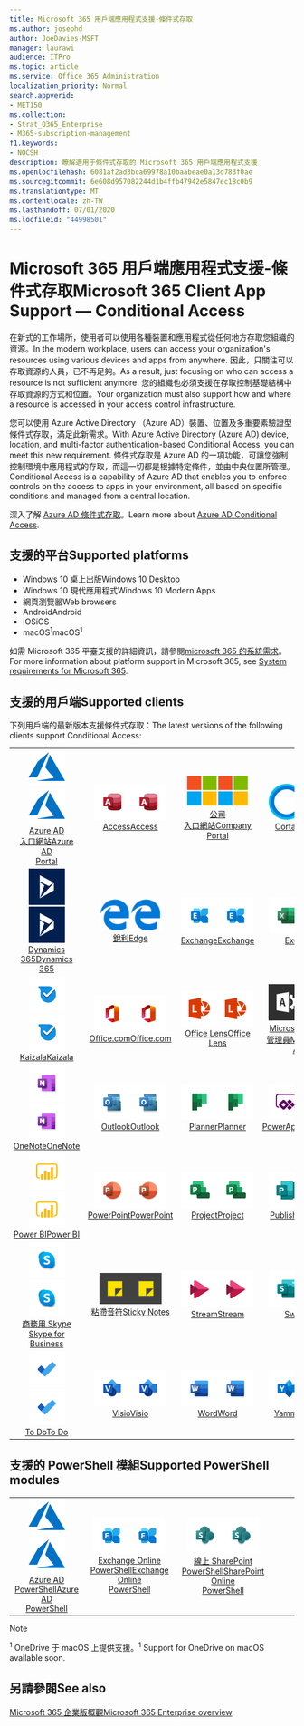 ```yaml
---
title: Microsoft 365 用戶端應用程式支援-條件式存取
ms.author: josephd
author: JoeDavies-MSFT
manager: laurawi
audience: ITPro
ms.topic: article
ms.service: Office 365 Administration
localization_priority: Normal
search.appverid:
- MET150
ms.collection:
- Strat_O365_Enterprise
- M365-subscription-management
f1.keywords:
- NOCSH
description: 瞭解適用于條件式存取的 Microsoft 365 用戶端應用程式支援
ms.openlocfilehash: 6081af2ad3bca69978a10baabeae0a13d783f0ae
ms.sourcegitcommit: 6e608d957082244d1b4ffb47942e5847ec18c0b9
ms.translationtype: MT
ms.contentlocale: zh-TW
ms.lasthandoff: 07/01/2020
ms.locfileid: "44998501"
---
```

# <a name="microsoft-365-client-app-support--conditional-access"></a><span data-ttu-id="be987-103">Microsoft 365 用戶端應用程式支援-條件式存取</span><span class="sxs-lookup"><span data-stu-id="be987-103">Microsoft 365 Client App Support — Conditional Access</span></span>

<span data-ttu-id="be987-104">在新式的工作場所，使用者可以使用各種裝置和應用程式從任何地方存取您組織的資源。</span><span class="sxs-lookup"><span data-stu-id="be987-104">In the modern workplace, users can access your organization's resources using various devices and apps from anywhere.</span></span> <span data-ttu-id="be987-105">因此，只關注可以存取資源的人員，已不再足夠。</span><span class="sxs-lookup"><span data-stu-id="be987-105">As a result, just focusing on who can access a resource is not sufficient anymore.</span></span> <span data-ttu-id="be987-106">您的組織也必須支援在存取控制基礎結構中存取資源的方式和位置。</span><span class="sxs-lookup"><span data-stu-id="be987-106">Your organization must also support how and where a resource is accessed in your access control infrastructure.</span></span>

<span data-ttu-id="be987-107">您可以使用 Azure Active Directory （Azure AD）裝置、位置及多重要素驗證型條件式存取，滿足此新需求。</span><span class="sxs-lookup"><span data-stu-id="be987-107">With Azure Active Directory (Azure AD) device, location, and multi-factor authentication-based Conditional Access, you can meet this new requirement.</span></span> <span data-ttu-id="be987-108">條件式存取是 Azure AD 的一項功能，可讓您強制控制環境中應用程式的存取，而這一切都是根據特定條件，並由中央位置所管理。</span><span class="sxs-lookup"><span data-stu-id="be987-108">Conditional Access is a capability of Azure AD that enables you to enforce controls on the access to apps in your environment, all based on specific conditions and managed from a central location.</span></span>

<span data-ttu-id="be987-109">深入了解 [Azure AD 條件式存取](https://docs.microsoft.com/azure/active-directory/conditional-access/)。</span><span class="sxs-lookup"><span data-stu-id="be987-109">Learn more about [Azure AD Conditional Access](https://docs.microsoft.com/azure/active-directory/conditional-access/).</span></span>

## <a name="supported-platforms"></a><span data-ttu-id="be987-110">支援的平台</span><span class="sxs-lookup"><span data-stu-id="be987-110">Supported platforms</span></span>

 - <span data-ttu-id="be987-111">Windows 10 桌上出版</span><span class="sxs-lookup"><span data-stu-id="be987-111">Windows 10 Desktop</span></span>
 - <span data-ttu-id="be987-112">Windows 10 現代應用程式</span><span class="sxs-lookup"><span data-stu-id="be987-112">Windows 10 Modern Apps</span></span>
 - <span data-ttu-id="be987-113">網頁瀏覽器</span><span class="sxs-lookup"><span data-stu-id="be987-113">Web browsers</span></span>
 - <span data-ttu-id="be987-114">Android</span><span class="sxs-lookup"><span data-stu-id="be987-114">Android</span></span>
 - <span data-ttu-id="be987-115">iOS</span><span class="sxs-lookup"><span data-stu-id="be987-115">iOS</span></span>
 - <span data-ttu-id="be987-116">macOS<sup>1</sup></span><span class="sxs-lookup"><span data-stu-id="be987-116">macOS<sup>1</sup></span></span>

<span data-ttu-id="be987-117">如需 Microsoft 365 平臺支援的詳細資訊，請參閱[microsoft 365 的系統需求](https://products.office.com/office-system-requirements)。</span><span class="sxs-lookup"><span data-stu-id="be987-117">For more information about platform support in Microsoft 365, see [System requirements for Microsoft 365](https://products.office.com/office-system-requirements).</span></span>

## <a name="supported-clients"></a><span data-ttu-id="be987-118">支援的用戶端</span><span class="sxs-lookup"><span data-stu-id="be987-118">Supported clients</span></span>

<span data-ttu-id="be987-119">下列用戶端的最新版本支援條件式存取：</span><span class="sxs-lookup"><span data-stu-id="be987-119">The latest versions of the following clients support Conditional Access:</span></span>

| | | | | | |
|:---:|:---:|:---:|:---:|:---:|:---:|
| <span data-ttu-id="be987-120">![Azure 圖示](media/o365-azure-64x64.png)</span><span class="sxs-lookup"><span data-stu-id="be987-120">![Azure icon](media/o365-azure-64x64.png)</span></span> <br> [<span data-ttu-id="be987-121">Azure AD <br> 入口網站</span><span class="sxs-lookup"><span data-stu-id="be987-121">Azure AD <br> Portal </span></span>](https://azure.microsoft.com/features/azure-portal/) | <span data-ttu-id="be987-122">![Access 圖示](media/o365-access-64x64.png)</span><span class="sxs-lookup"><span data-stu-id="be987-122">![Access icon](media/o365-access-64x64.png)</span></span> <br> [<span data-ttu-id="be987-123">Access</span><span class="sxs-lookup"><span data-stu-id="be987-123">Access</span></span>](https://products.office.com/access) | <span data-ttu-id="be987-124">![公司入口網站圖示](media/o365-microsoft-64x64.png)</span><span class="sxs-lookup"><span data-stu-id="be987-124">![Company portal icon](media/o365-microsoft-64x64.png)</span></span> <br> [<span data-ttu-id="be987-125">公司 <br> 入口網站</span><span class="sxs-lookup"><span data-stu-id="be987-125">Company <br> Portal </span></span>](https://docs.microsoft.com/intune-user-help/sign-in-to-the-company-portal)  | <span data-ttu-id="be987-126">![Cortana 圖示](media/o365-cortana-64x64.png)</span><span class="sxs-lookup"><span data-stu-id="be987-126">![Cortana icon](media/o365-cortana-64x64.png)</span></span> <br> [<span data-ttu-id="be987-127">Cortana</span><span class="sxs-lookup"><span data-stu-id="be987-127">Cortana</span></span>](https://www.microsoft.com/cortana) | <span data-ttu-id="be987-128">![Delve 圖示](media/o365-delve-64x64.png)</span><span class="sxs-lookup"><span data-stu-id="be987-128">![Delve icon](media/o365-delve-64x64.png)</span></span> <br> [<span data-ttu-id="be987-129">Delve</span><span class="sxs-lookup"><span data-stu-id="be987-129">Delve</span></span>](https://products.office.com/business/intelligent-search) 
| <span data-ttu-id="be987-130">![Dynamics 365 圖示](media/o365-dynamics365-64x64.png)</span><span class="sxs-lookup"><span data-stu-id="be987-130">![Dynamics 365 icon](media/o365-dynamics365-64x64.png)</span></span> <br> [<span data-ttu-id="be987-131">Dynamics 365</span><span class="sxs-lookup"><span data-stu-id="be987-131">Dynamics 365</span></span>](https://dynamics.microsoft.com) | <span data-ttu-id="be987-132">![Edge 圖示](media/o365-edge-64x64.png)</span><span class="sxs-lookup"><span data-stu-id="be987-132">![Edge icon](media/o365-edge-64x64.png)</span></span> <br> [<span data-ttu-id="be987-133">銳利</span><span class="sxs-lookup"><span data-stu-id="be987-133">Edge</span></span>](https://www.microsoft.com/windows/microsoft-edge) | <span data-ttu-id="be987-134">![Exchange 圖示](media/o365-exchange-64x64.png)</span><span class="sxs-lookup"><span data-stu-id="be987-134">![Exchange icon](media/o365-exchange-64x64.png)</span></span> <br> [<span data-ttu-id="be987-135">Exchange</span><span class="sxs-lookup"><span data-stu-id="be987-135">Exchange</span></span>](https://products.office.com/exchange/exchange-online) | <span data-ttu-id="be987-136">![Excel 圖示](media/o365-excel-64x64.png)</span><span class="sxs-lookup"><span data-stu-id="be987-136">![Excel icon](media/o365-excel-64x64.png)</span></span> <br> [<span data-ttu-id="be987-137">Excel</span><span class="sxs-lookup"><span data-stu-id="be987-137">Excel</span></span>](https://products.office.com/excel) | <span data-ttu-id="be987-138">![表單圖示](media/o365-forms-64x64.png)</span><span class="sxs-lookup"><span data-stu-id="be987-138">![Forms icon](media/o365-forms-64x64.png)</span></span> <br> [<span data-ttu-id="be987-139">表單</span><span class="sxs-lookup"><span data-stu-id="be987-139">Forms</span></span>](https://flow.microsoft.com/connectors/shared_microsoftforms/microsoft-forms/) 
| <span data-ttu-id="be987-140">![Kaizala 圖示](media/o365-kaizala-64x64.png)</span><span class="sxs-lookup"><span data-stu-id="be987-140">![Kaizala icon](media/o365-kaizala-64x64.png)</span></span> <br> [<span data-ttu-id="be987-141">Kaizala</span><span class="sxs-lookup"><span data-stu-id="be987-141">Kaizala</span></span>](https://products.office.com/en/business/microsoft-kaizala) | <span data-ttu-id="be987-142">![Office.com 圖示](media/o365-office-64x64.png)</span><span class="sxs-lookup"><span data-stu-id="be987-142">![Office.com icon](media/o365-office-64x64.png)</span></span> <br> [<span data-ttu-id="be987-143">Office.com</span><span class="sxs-lookup"><span data-stu-id="be987-143">Office.com</span></span>](https://www.office.com/) | <span data-ttu-id="be987-144">![鏡頭圖示](media/o365-lens-64x64.png)</span><span class="sxs-lookup"><span data-stu-id="be987-144">![Lens icon](media/o365-lens-64x64.png)</span></span> <br> [<span data-ttu-id="be987-145">Office Lens</span><span class="sxs-lookup"><span data-stu-id="be987-145">Office Lens</span></span>](https://www.microsoft.com/p/office-lens/9wzdncrfj3t8?activetab=pivot%3Aoverviewtab) | <span data-ttu-id="be987-146">![Office 365 系統管理員圖示](media/o365-o365admin-64x64.png)</span><span class="sxs-lookup"><span data-stu-id="be987-146">![Office 365 Admin icon](media/o365-o365admin-64x64.png)</span></span> <br> [<span data-ttu-id="be987-147">Microsoft 365 系統 <br> 管理員</span><span class="sxs-lookup"><span data-stu-id="be987-147">Microsoft 365 <br> Admin</span></span>](https://products.office.com/business/manage-office-365-admin-app) | <span data-ttu-id="be987-148">![商務用 OneDrive 圖示](media/o365-OneDrive-64x64.png)</span><span class="sxs-lookup"><span data-stu-id="be987-148">![OneDrive for Business icon](media/o365-OneDrive-64x64.png)</span></span> <br> [<span data-ttu-id="be987-149">OneDrive<sup>1</sup></span><span class="sxs-lookup"><span data-stu-id="be987-149">OneDrive<sup>1</sup></span></span>](https://products.office.com/onedrive-for-business/online-cloud-storage) 
| <span data-ttu-id="be987-150">![OneNote 圖示](media/o365-OneNote-64x64.png)</span><span class="sxs-lookup"><span data-stu-id="be987-150">![OneNote icon](media/o365-OneNote-64x64.png)</span></span> <br> [<span data-ttu-id="be987-151">OneNote</span><span class="sxs-lookup"><span data-stu-id="be987-151">OneNote</span></span>](https://products.office.com/onenote) | <span data-ttu-id="be987-152">![Outlook 圖示](media/o365-outlook-64x64.png)</span><span class="sxs-lookup"><span data-stu-id="be987-152">![Outlook icon](media/o365-outlook-64x64.png)</span></span> <br> [<span data-ttu-id="be987-153">Outlook</span><span class="sxs-lookup"><span data-stu-id="be987-153">Outlook</span></span>](https://products.office.com/outlook) | <span data-ttu-id="be987-154">![Planner 圖示](media/o365-planner-64x64.png)</span><span class="sxs-lookup"><span data-stu-id="be987-154">![Planner icon](media/o365-planner-64x64.png)</span></span> <br> [<span data-ttu-id="be987-155">Planner</span><span class="sxs-lookup"><span data-stu-id="be987-155">Planner</span></span>](https://products.office.com/business/task-management-software) | <span data-ttu-id="be987-156">![PowerApps 圖示](media/o365-powerapps-64x64.png)</span><span class="sxs-lookup"><span data-stu-id="be987-156">![PowerApps icon](media/o365-powerapps-64x64.png)</span></span> <br> [<span data-ttu-id="be987-157">PowerApps</span><span class="sxs-lookup"><span data-stu-id="be987-157">PowerApps</span></span>](https://powerapps.microsoft.com) | <span data-ttu-id="be987-158">![電源自動圖示](media/o365-flow-64x64.png)</span><span class="sxs-lookup"><span data-stu-id="be987-158">![Power Automate icon](media/o365-flow-64x64.png)</span></span> <br> [<span data-ttu-id="be987-159"><br>自動功耗</span><span class="sxs-lookup"><span data-stu-id="be987-159">Power <br> Automate</span></span>](https://flow.microsoft.com)
| <span data-ttu-id="be987-160">![PowerBI 圖示](media/o365-powerbi-64x64.png)</span><span class="sxs-lookup"><span data-stu-id="be987-160">![PowerBI icon](media/o365-powerbi-64x64.png)</span></span> <br> [<span data-ttu-id="be987-161">Power BI</span><span class="sxs-lookup"><span data-stu-id="be987-161">Power BI</span></span>](https://powerbi.microsoft.com) | <span data-ttu-id="be987-162">![PowerPoint 圖示](media/o365-powerpoint-64x64.png)</span><span class="sxs-lookup"><span data-stu-id="be987-162">![PowerPoint icon](media/o365-powerpoint-64x64.png)</span></span> <br> [<span data-ttu-id="be987-163">PowerPoint</span><span class="sxs-lookup"><span data-stu-id="be987-163">PowerPoint</span></span>](https://products.office.com/powerpoint) | <span data-ttu-id="be987-164">![Project 圖示](media/o365-project-64x64.png)</span><span class="sxs-lookup"><span data-stu-id="be987-164">![Project icon](media/o365-project-64x64.png)</span></span> <br> [<span data-ttu-id="be987-165">Project</span><span class="sxs-lookup"><span data-stu-id="be987-165">Project</span></span>](https://products.office.com/project) | <span data-ttu-id="be987-166">![Publisher 圖示](media/o365-publisher-64x64.png)</span><span class="sxs-lookup"><span data-stu-id="be987-166">![Publisher icon](media/o365-publisher-64x64.png)</span></span> <br> [<span data-ttu-id="be987-167">Publisher</span><span class="sxs-lookup"><span data-stu-id="be987-167">Publisher</span></span>](https://products.office.com/publisher) | <span data-ttu-id="be987-168">![SharePoint 圖示](media/o365-sharepoint-64x64.png)</span><span class="sxs-lookup"><span data-stu-id="be987-168">![SharePoint icon](media/o365-sharepoint-64x64.png)</span></span> <br> [<span data-ttu-id="be987-169">Sharepoint</span><span class="sxs-lookup"><span data-stu-id="be987-169">Sharepoint</span></span>](https://products.office.com/sharepoint) 
| <span data-ttu-id="be987-170">![商務用 Skype 圖示](media/o365-skypeforbusiness-64x64.png)</span><span class="sxs-lookup"><span data-stu-id="be987-170">![Skype for Business icon](media/o365-skypeforbusiness-64x64.png)</span></span> <br> [<span data-ttu-id="be987-171">商務用 Skype <br></span><span class="sxs-lookup"><span data-stu-id="be987-171">Skype for <br> Business</span></span>](https://www.skype.com/business/) | <span data-ttu-id="be987-172">![粘滯音符圖示](media/o365-stickynotes-64x64.png)</span><span class="sxs-lookup"><span data-stu-id="be987-172">![Sticky Notes icon](media/o365-stickynotes-64x64.png)</span></span> <br> [<span data-ttu-id="be987-173">粘滯音符</span><span class="sxs-lookup"><span data-stu-id="be987-173">Sticky Notes</span></span>](https://www.microsoft.com/p/microsoft-sticky-notes/9nblggh4qghw) | <span data-ttu-id="be987-174">![Stream 圖示](media/o365-stream-64x64.png)</span><span class="sxs-lookup"><span data-stu-id="be987-174">![Stream icon](media/o365-stream-64x64.png)</span></span> <br> [<span data-ttu-id="be987-175">Stream</span><span class="sxs-lookup"><span data-stu-id="be987-175">Stream</span></span>](https://stream.microsoft.com) | <span data-ttu-id="be987-176">![Sway 圖示](media/o365-sway-64x64.png)</span><span class="sxs-lookup"><span data-stu-id="be987-176">![Sway icon](media/o365-sway-64x64.png)</span></span> <br> [<span data-ttu-id="be987-177">Sway</span><span class="sxs-lookup"><span data-stu-id="be987-177">Sway</span></span>](https://sway.com) | <span data-ttu-id="be987-178">![Teams 圖示](media/o365-teams-64x64.png)</span><span class="sxs-lookup"><span data-stu-id="be987-178">![Teams icon](media/o365-teams-64x64.png)</span></span> <br> [<span data-ttu-id="be987-179">Teams</span><span class="sxs-lookup"><span data-stu-id="be987-179">Teams</span></span>](https://products.office.com/microsoft-teams/group-chat-software) 
| <span data-ttu-id="be987-180">![待辦事項圖示](media/o365-todo-64x64.png)</span><span class="sxs-lookup"><span data-stu-id="be987-180">![To Do icon](media/o365-todo-64x64.png)</span></span> <br> [<span data-ttu-id="be987-181">To Do</span><span class="sxs-lookup"><span data-stu-id="be987-181">To Do</span></span>](https://todo.microsoft.com) | <span data-ttu-id="be987-182">![Visio 圖示](media/o365-visio-64x64.png)</span><span class="sxs-lookup"><span data-stu-id="be987-182">![Visio icon](media/o365-visio-64x64.png)</span></span> <br> [<span data-ttu-id="be987-183">Visio</span><span class="sxs-lookup"><span data-stu-id="be987-183">Visio</span></span>](https://products.office.com/visio/flowchart-software) | <span data-ttu-id="be987-184">![Word 圖示](media/o365-word-64x64.png)</span><span class="sxs-lookup"><span data-stu-id="be987-184">![Word icon](media/o365-word-64x64.png)</span></span> <br> [<span data-ttu-id="be987-185">Word</span><span class="sxs-lookup"><span data-stu-id="be987-185">Word</span></span>](https://products.office.com/word) | <span data-ttu-id="be987-186">![Yammer 圖示](media/o365-yammer-64x64.png)</span><span class="sxs-lookup"><span data-stu-id="be987-186">![Yammer icon](media/o365-yammer-64x64.png)</span></span> <br> [<span data-ttu-id="be987-187">Yammer</span><span class="sxs-lookup"><span data-stu-id="be987-187">Yammer</span></span>](https://products.office.com/yammer/yammer-overview)

## <a name="supported-powershell-modules"></a><span data-ttu-id="be987-188">支援的 PowerShell 模組</span><span class="sxs-lookup"><span data-stu-id="be987-188">Supported PowerShell modules</span></span>

| | | | | | |
|:---:|:---:|:---:|:---:|:---:|:---:|
| <span data-ttu-id="be987-189">![Azure 圖示](media/o365-azure-64x64.png)</span><span class="sxs-lookup"><span data-stu-id="be987-189">![Azure icon](media/o365-azure-64x64.png)</span></span> <br> [<span data-ttu-id="be987-190">Azure AD <br> PowerShell</span><span class="sxs-lookup"><span data-stu-id="be987-190">Azure AD <br> PowerShell</span></span>](https://docs.microsoft.com/powershell/azure/active-directory/overview?view=azureadps-2.0) | <span data-ttu-id="be987-191">![Exchange 圖示](media/o365-exchange-64x64.png)</span><span class="sxs-lookup"><span data-stu-id="be987-191">![Exchange icon](media/o365-exchange-64x64.png)</span></span> <br> [<span data-ttu-id="be987-192">Exchange Online <br> PowerShell</span><span class="sxs-lookup"><span data-stu-id="be987-192">Exchange Online <br> PowerShell</span></span>](https://docs.microsoft.com/powershell/exchange/exchange-online/exchange-online-powershell?view=exchange-ps) | <span data-ttu-id="be987-193">![SharePoint 圖示](media/o365-sharepoint-64x64.png)</span><span class="sxs-lookup"><span data-stu-id="be987-193">![SharePoint icon](media/o365-sharepoint-64x64.png)</span></span> <br> [<span data-ttu-id="be987-194">線上 SharePoint <br> PowerShell</span><span class="sxs-lookup"><span data-stu-id="be987-194">SharePoint Online <br> PowerShell</span></span>](https://docs.microsoft.com/powershell/sharepoint/sharepoint-online/connect-sharepoint-online)

> [!NOTE]
> <span data-ttu-id="be987-195"><sup>1</sup> OneDrive 于 macOS 上提供支援。</span><span class="sxs-lookup"><span data-stu-id="be987-195"><sup>1</sup> Support for OneDrive on macOS available soon.</span></span>

## <a name="see-also"></a><span data-ttu-id="be987-196">另請參閱</span><span class="sxs-lookup"><span data-stu-id="be987-196">See also</span></span>

[<span data-ttu-id="be987-197">Microsoft 365 企業版概觀</span><span class="sxs-lookup"><span data-stu-id="be987-197">Microsoft 365 Enterprise overview</span></span>](https://docs.microsoft.com/microsoft-365/enterprise/microsoft-365-overview)
